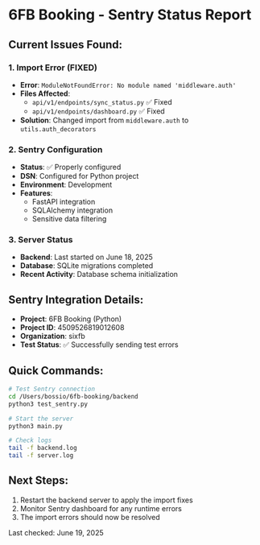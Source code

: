 # 6FB Booking - Sentry Status Report

## Current Issues Found:

### 1. Import Error (FIXED)
- **Error**: `ModuleNotFoundError: No module named 'middleware.auth'`
- **Files Affected**: 
  - `api/v1/endpoints/sync_status.py` ✅ Fixed
  - `api/v1/endpoints/dashboard.py` ✅ Fixed
- **Solution**: Changed import from `middleware.auth` to `utils.auth_decorators`

### 2. Sentry Configuration
- **Status**: ✅ Properly configured
- **DSN**: Configured for Python project
- **Environment**: Development
- **Features**: 
  - FastAPI integration
  - SQLAlchemy integration
  - Sensitive data filtering

### 3. Server Status
- **Backend**: Last started on June 18, 2025
- **Database**: SQLite migrations completed
- **Recent Activity**: Database schema initialization

## Sentry Integration Details:
- **Project**: 6FB Booking (Python)
- **Project ID**: 4509526819012608
- **Organization**: sixfb
- **Test Status**: ✅ Successfully sending test errors

## Quick Commands:
```bash
# Test Sentry connection
cd /Users/bossio/6fb-booking/backend
python3 test_sentry.py

# Start the server
python3 main.py

# Check logs
tail -f backend.log
tail -f server.log
```

## Next Steps:
1. Restart the backend server to apply the import fixes
2. Monitor Sentry dashboard for any runtime errors
3. The import errors should now be resolved

Last checked: June 19, 2025